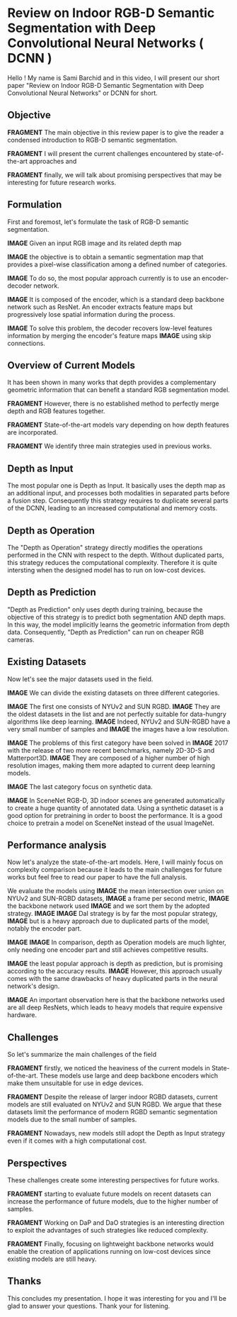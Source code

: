 # Review on Indoor RGB-D Semantic Segmentation with Deep Convolutional Neural Networks ( DCNN )
Hello ! My name is Sami Barchid and in this video, I will present our short paper "Review on Indoor RGB-D Semantic Segmentation with Deep Convolutional Neural Networks" or DCNN for short.

## Objective
**FRAGMENT** The main objective in this review paper is to give the reader a condensed introduction to RGB-D semantic segmentation.

**FRAGMENT** I will present the current challenges encountered by state-of-the-art approaches and

**FRAGMENT** finally, we will talk about promising perspectives that may be interesting for future research works.


## Formulation
First and foremost, let's formulate the task of RGB-D semantic segmentation.

**IMAGE** Given an input RGB image and its related depth map

**IMAGE** the objective is to obtain a semantic segmentation map that provides a pixel-wise classification among a defined number of categories.

**IMAGE** To do so, the most popular approach currently is to use an encoder-decoder network.

**IMAGE** It is composed of the encoder, which is a standard deep backbone network such as ResNet. An encoder extracts feature maps but progressively lose spatial information during the process. 

**IMAGE** To solve this problem, the decoder recovers low-level features information by merging the encoder's feature maps **IMAGE** using skip connections.

## Overview of Current Models
It has been shown in many works that depth provides a complementary geometric information that can benefit a standard RGB segmentation model.

**FRAGMENT** However, there is no established method to perfectly merge depth and RGB features together.

**FRAGMENT** State-of-the-art models vary depending on how depth features are incorporated.

**FRAGMENT** We identify three main strategies used in previous works.

## Depth as Input
The most popular one is Depth as Input. It basically uses the depth map as an additional input, and processes both modalities in separated parts before a fusion step. Consequently this strategy requires to duplicate several parts of the DCNN, leading to an increased computational and memory costs.

## Depth as Operation
The "Depth as Operation" strategy directly modifies the operations performed in the CNN with respect to the depth. Without duplicated parts, this strategy reduces the computational complexity. Therefore it is quite intersting when the designed model has to run on low-cost devices.

## Depth as Prediction
"Depth as Prediction" only uses depth during training, because the objective of this strategy is to predict both segmentation AND depth maps. In this way, the model implicitly learns the geometric information from depth data. Consequently, "Depth as Prediction" can run on cheaper RGB cameras.


## Existing Datasets
Now let's see the major datasets used in the field.

**IMAGE** We can divide the existing datasets on three different categories.

**IMAGE** The first one consists of NYUv2 and SUN RGBD.
**IMAGE** They are the oldest datasets in the list and are not perfectly suitable for data-hungry algorithms like deep learning.
**IMAGE** Indeed, NYUv2 and SUN-RGBD have a very small number of samples and 
**IMAGE** the images have a low resolution.

**IMAGE** The problems of this first category have been solved in 
**IMAGE** 2017 with the release of two more recent benchmarks, namely 2D-3D-S and Matterport3D.
**IMAGE** They are composed of a higher number of high resolution images, making them more adapted to current deep learning models.

**IMAGE** The last category focus on synthetic data.

**IMAGE** In SceneNet RGB-D, 3D indoor scenes are generated automatically to create a huge quantity of annotated data. Using a synthetic dataset is a good option for pretraining in order to boost the performance. It is a good choice to pretrain a model on SceneNet instead of the usual ImageNet.

<!-- ## Depth Map Examples
On the other hand, the quality of depth sensors is another important feature to take into account.

**IMAGE** as you can see here, in old datasets like NYUv2, we observe many artifacts in non-smooth depth. These problems may lead to poor feature extraction by a deep learning model. 

**IMAGE** On the other hand, more recent datasets like 2D-3D-S were captured by recent depth sensors with better accuracy.

**IMAGE** However, the perfectly-annotated example of SceneNet RGB-D is unreachable in practice because of the synthetic nature of the data. -->

## Performance analysis
Now let's analyze the state-of-the-art models. Here, I will mainly focus on complexity comparison because it leads to the main challenges for future works but feel free to read our paper to have the full analysis.

We evaluate the models using 
**IMAGE** the mean intersection over union on NYUv2 and SUN-RGBD datasets,
**IMAGE** a frame per second metric, 
**IMAGE** the backbone network used
**IMAGE** and we sort them by the adopted strategy.
**IMAGE**
**IMAGE** DaI strategy is by far the most popular strategy,
**IMAGE** but is a heavy approach due to duplicated parts of the model, notably the encoder part.

**IMAGE**
**IMAGE** In comparison, depth as Operation models are much lighter, only needing one encoder part and still achieves competitive results.

**IMAGE** the least popular approach is depth as prediction, but is promising according to the accuracy results.
**IMAGE** However, this approach usually comes with the same drawbacks of heavy duplicated parts in the neural network's design.

**IMAGE** An important observation here is that the backbone networks used are all deep ResNets, which leads to heavy models that require expensive hardware. 

## Challenges
So let's summarize the main challenges of the field

**FRAGMENT** firstly, we noticed the heaviness of the current models in State-of-the-art. These models use large and deep backbone encoders which make them unsuitable for use in edge devices.

**FRAGMENT** Despite the release of larger indoor RGBD datasets, current models are still evaluated on NYUv2 and SUN RGBD. We argue that these datasets limit the performance of modern RGBD semantic segmentation models due to the small number of samples.

**FRAGMENT** Nowadays, new models still adopt the Depth as Input strategy even if it comes with a high computational cost.

## Perspectives
These challenges create some interesting perspectives for future works.

**FRAGMENT** starting to evaluate future models on recent datasets can increase the performance of future models, due to the higher number of samples.

**FRAGMENT** Working on DaP and DaO strategies is an interesting direction to exploit the advantages of such strategies like reduced complexity.

**FRAGMENT** Finally, focusing on lightweight backbone networks would enable the creation of applications running on low-cost devices since existing models are still heavy.

## Thanks
This concludes my presentation. I hope it was interesting for you and I'll be glad to answer your questions. Thank your for listening.